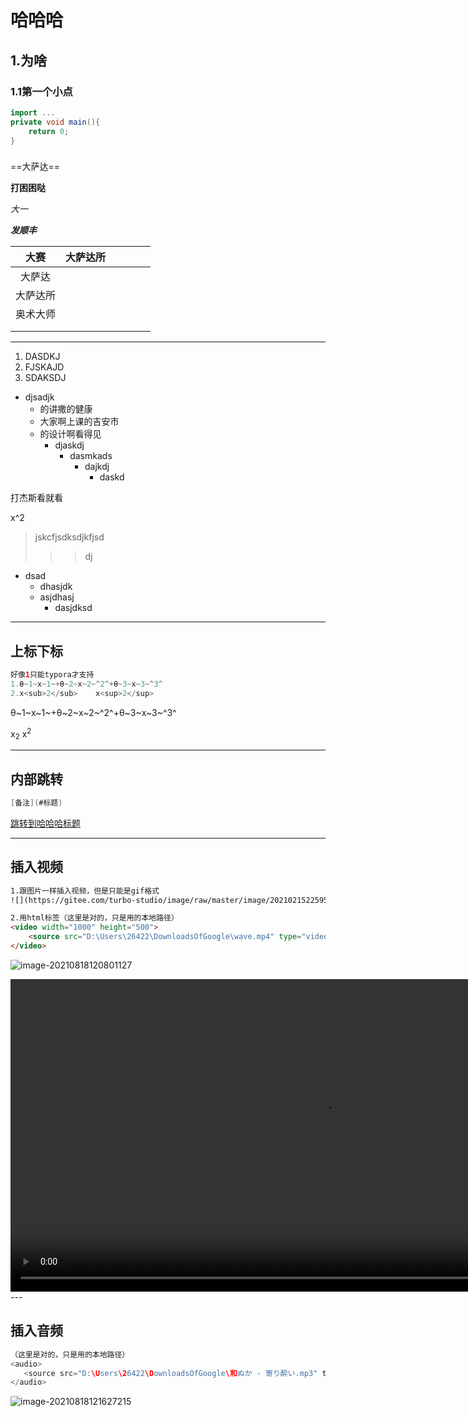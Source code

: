 # 哈哈哈

## 1.为啥

### 1.1第一个小点

```java
import ...
private void main(){
    return 0;
}
```

### 

==大萨达==

**打困困哒**

*大一*

***发顺丰***

|   大赛   | 大萨达所 |      |      |      |      |
| :------: | :------: | ---- | ---- | ---- | ---- |
|  大萨达  |          |      |      |      |      |
| 大萨达所 |          |      |      |      |      |
| 奥术大师 |          |      |      |      |      |
|          |          |      |      |      |      |
|          |          |      |      |      |      |

----



1. DASDKJ 
2. FJSKAJD
3. SDAKSDJ

+ djsadjk
  + 的讲撒的健康
  + 大家啊上课的吉安市
  + 的设计啊看得见
    + djaskdj
      + dasmkads
        + dajkdj
          + daskd

打杰斯看就看

x^2

> jskcfjsdksdjkfjsd
>
> > > dj

- dsad
  - dhasjdk
  - asjdhasj
    - dasjdksd



-------



## 上标下标


```java
好像1只能typora才支持
1.θ~1~x~1~+θ~2~x~2~^2^+θ~3~x~3~^3^
2.x<sub>2</sub>    x<sup>2</sup>
```

θ~1~x~1~+θ~2~x~2~^2^+θ~3~x~3~^3^

x<sub>2</sub>    x<sup>2</sup>

---

## 内部跳转

```java
[备注](#标题)
```

[跳转到哈哈哈标题](#哈哈哈)

---

## 插入视频

```html
1.跟图片一样插入视频，但是只能是gif格式
![](https://gitee.com/turbo-studio/image/raw/master/image/20210215225951.gif)

2.用html标签（这里是对的，只是用的本地路径）
<video width="1000" height="500">     
    <source src="D:\Users\26422\DownloadsOfGoogle\wave.mp4" type="video/mp4">     
</video>

```

![image-20210818120801127](C:\Users\26422\AppData\Roaming\Typora\typora-user-images\image-20210818120801127.png)

<video width="1000" height="500">     
    <source src="D:\Users\26422\DownloadsOfGoogle\wave.mp4" type="video/mp4">     
</video>
---

## 插入音频

```java
（这里是对的，只是用的本地路径）
<audio>   
   <source src="D:\Users\26422\DownloadsOfGoogle\和ぬか - 寄り酔い.mp3" type="audio/mpeg">  
</audio>
```

![image-20210818121627215](C:\Users\26422\AppData\Roaming\Typora\typora-user-images\image-20210818121627215.png)

<audio>   
   <source src="D:\Users\26422\DownloadsOfGoogle\和ぬか - 寄り酔い.mp3" type="audio/mpeg">  
</audio>
